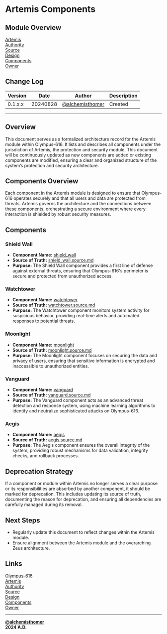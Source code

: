 # Artemis Components

## Module Overview
[Artemis](README.md)  
[Authority](../zeus/zeus.components.md)  
[Source](artemis.source.md)  
[Design](artemis.design.md)  
[Components](artemis.components.md)  
[Owner](https://github.com/alchemisthomer)  

## Change Log

| Version   | Date       | Author                                                   | Description   |
|-----------|------------|----------------------------------------------------------|---------------|
| 0.1.x.x   | 20240828   | [@alchemisthomer](https://github.com/alchemisthomer)     | Created       

---

## Overview

This document serves as a formalized architecture record for the Artemis module within Olympus-616. It lists and describes all components under the jurisdiction of Artemis, the protection and security module. This document will be continuously updated as new components are added or existing components are modified, ensuring a clear and organized structure of the system’s protection and security architecture.

## Components Overview

Each component in the Artemis module is designed to ensure that Olympus-616 operates securely and that all users and data are protected from threats. Artemis governs the architecture and the connections between these components, orchestrating a secure environment where every interaction is shielded by robust security measures.

## Components

### Shield Wall

- **Component Name:** [shield_wall](../shield_wall/README.md)
- **Source of Truth:** [shield_wall.source.md](../shield_wall/shield_wall.source.md)  
- **Purpose:** The Shield Wall component provides a first line of defense against external threats, ensuring that Olympus-616's perimeter is secure and protected from unauthorized access.

### Watchtower

- **Component Name:** [watchtower](../watchtower/README.md)
- **Source of Truth:** [watchtower.source.md](../watchtower/watchtower.source.md)  
- **Purpose:** The Watchtower component monitors system activity for suspicious behavior, providing real-time alerts and automated responses to potential threats.

### Moonlight

- **Component Name:** [moonlight](../moonlight/README.md)
- **Source of Truth:** [moonlight.source.md](../moonlight/moonlight.source.md)  
- **Purpose:** The Moonlight component focuses on securing the data and privacy of users, ensuring that sensitive information is encrypted and inaccessible to unauthorized entities.

### Vanguard

- **Component Name:** [vanguard](../vanguard/README.md)
- **Source of Truth:** [vanguard.source.md](../vanguard/vanguard.source.md)  
- **Purpose:** The Vanguard component acts as an advanced threat detection and response system, using machine learning algorithms to identify and neutralize sophisticated attacks on Olympus-616.

### Aegis

- **Component Name:** [aegis](../aegis/README.md)
- **Source of Truth:** [aegis.source.md](../aegis/aegis.source.md)  
- **Purpose:** The Aegis component ensures the overall integrity of the system, providing robust mechanisms for data validation, integrity checks, and rollback processes.

## Deprecation Strategy

If a component or module within Artemis no longer serves a clear purpose or its responsibilities are absorbed by another component, it should be marked for deprecation. This includes updating its source of truth, documenting the reason for deprecation, and ensuring all dependencies are carefully managed during its removal.

## Next Steps

- Regularly update this document to reflect changes within the Artemis module.
- Ensure alignment between the Artemis module and the overarching Zeus architecture.

## Links
[Olympus-616](../../README.md)  
[Artemis](README.md)  
[Authority](https://github.com/alchemisthomer)  
[Source](artemis.source.md)  
[Design](artemis.design.md)  
[Components](artemis.components.md)  
[Owner](https://github.com/alchemisthomer)  
***
**[@alchemisthomer](https://github.com/alchemisthomer)  
2024 A.D.**
